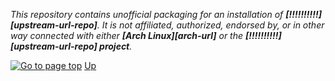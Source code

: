 <!--lint disable no-missing-blank-lines-->
<!--lint disable no-undefined-references-->
<!-- ==========START PARTIAL - Copy text between the two comments=========== -->

_This repository contains unofficial packaging for an installation of **[!!!!!!!!!!][upstream-url-repo]**.  It is not affiliated, authorized, endorsed by, or in other way connected with either **[Arch Linux][arch-url]** or the **[!!!!!!!!!!][upstream-url-repo] project**._

[![Go to page top](arrow-heading-up_16-16.png)](#package-name) [Up](#package-name)

<!-- ===============================END PARTIAL============================= -->
